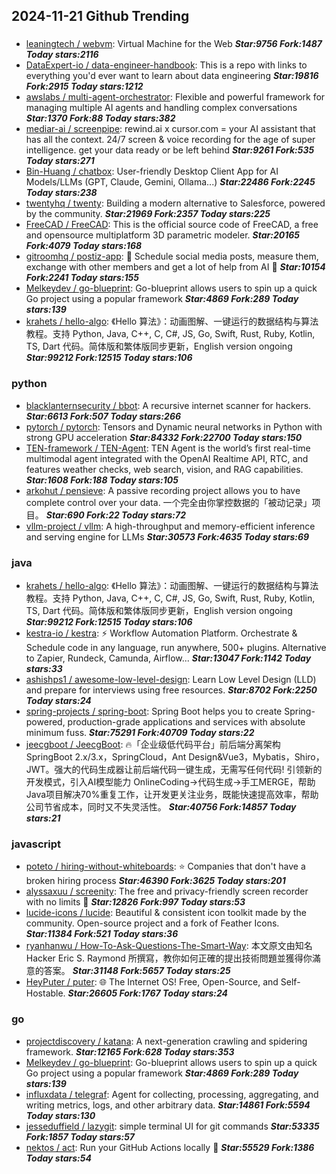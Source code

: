## 2024-11-21 Github Trending

### 
* [leaningtech / webvm](https://github.com/leaningtech/webvm): Virtual Machine for the Web ***Star:9756 Fork:1487 Today stars:2116***
* [DataExpert-io / data-engineer-handbook](https://github.com/DataExpert-io/data-engineer-handbook): This is a repo with links to everything you'd ever want to learn about data engineering ***Star:19816 Fork:2915 Today stars:1212***
* [awslabs / multi-agent-orchestrator](https://github.com/awslabs/multi-agent-orchestrator): Flexible and powerful framework for managing multiple AI agents and handling complex conversations ***Star:1370 Fork:88 Today stars:382***
* [mediar-ai / screenpipe](https://github.com/mediar-ai/screenpipe): rewind.ai x cursor.com = your AI assistant that has all the context. 24/7 screen & voice recording for the age of super intelligence. get your data ready or be left behind ***Star:9261 Fork:535 Today stars:271***
* [Bin-Huang / chatbox](https://github.com/Bin-Huang/chatbox): User-friendly Desktop Client App for AI Models/LLMs (GPT, Claude, Gemini, Ollama...) ***Star:22486 Fork:2245 Today stars:238***
* [twentyhq / twenty](https://github.com/twentyhq/twenty): Building a modern alternative to Salesforce, powered by the community. ***Star:21969 Fork:2357 Today stars:225***
* [FreeCAD / FreeCAD](https://github.com/FreeCAD/FreeCAD): This is the official source code of FreeCAD, a free and opensource multiplatform 3D parametric modeler. ***Star:20165 Fork:4079 Today stars:168***
* [gitroomhq / postiz-app](https://github.com/gitroomhq/postiz-app): 📨 Schedule social media posts, measure them, exchange with other members and get a lot of help from AI 🚀 ***Star:10154 Fork:2241 Today stars:155***
* [Melkeydev / go-blueprint](https://github.com/Melkeydev/go-blueprint): Go-blueprint allows users to spin up a quick Go project using a popular framework ***Star:4869 Fork:289 Today stars:139***
* [krahets / hello-algo](https://github.com/krahets/hello-algo): 《Hello 算法》：动画图解、一键运行的数据结构与算法教程。支持 Python, Java, C++, C, C#, JS, Go, Swift, Rust, Ruby, Kotlin, TS, Dart 代码。简体版和繁体版同步更新，English version ongoing ***Star:99212 Fork:12515 Today stars:106***

### python
* [blacklanternsecurity / bbot](https://github.com/blacklanternsecurity/bbot): A recursive internet scanner for hackers. ***Star:6613 Fork:507 Today stars:266***
* [pytorch / pytorch](https://github.com/pytorch/pytorch): Tensors and Dynamic neural networks in Python with strong GPU acceleration ***Star:84332 Fork:22700 Today stars:150***
* [TEN-framework / TEN-Agent](https://github.com/TEN-framework/TEN-Agent): TEN Agent is the world’s first real-time multimodal agent integrated with the OpenAI Realtime API, RTC, and features weather checks, web search, vision, and RAG capabilities. ***Star:1608 Fork:188 Today stars:105***
* [arkohut / pensieve](https://github.com/arkohut/pensieve): A passive recording project allows you to have complete control over your data. 一个完全由你掌控数据的「被动记录」项目。 ***Star:690 Fork:22 Today stars:72***
* [vllm-project / vllm](https://github.com/vllm-project/vllm): A high-throughput and memory-efficient inference and serving engine for LLMs ***Star:30573 Fork:4635 Today stars:69***

### java
* [krahets / hello-algo](https://github.com/krahets/hello-algo): 《Hello 算法》：动画图解、一键运行的数据结构与算法教程。支持 Python, Java, C++, C, C#, JS, Go, Swift, Rust, Ruby, Kotlin, TS, Dart 代码。简体版和繁体版同步更新，English version ongoing ***Star:99212 Fork:12515 Today stars:106***
* [kestra-io / kestra](https://github.com/kestra-io/kestra): ⚡ Workflow Automation Platform. Orchestrate & Schedule code in any language, run anywhere, 500+ plugins. Alternative to Zapier, Rundeck, Camunda, Airflow... ***Star:13047 Fork:1142 Today stars:33***
* [ashishps1 / awesome-low-level-design](https://github.com/ashishps1/awesome-low-level-design): Learn Low Level Design (LLD) and prepare for interviews using free resources. ***Star:8702 Fork:2250 Today stars:24***
* [spring-projects / spring-boot](https://github.com/spring-projects/spring-boot): Spring Boot helps you to create Spring-powered, production-grade applications and services with absolute minimum fuss. ***Star:75291 Fork:40709 Today stars:22***
* [jeecgboot / JeecgBoot](https://github.com/jeecgboot/JeecgBoot): 🔥「企业级低代码平台」前后端分离架构SpringBoot 2.x/3.x，SpringCloud，Ant Design&Vue3，Mybatis，Shiro，JWT。强大的代码生成器让前后端代码一键生成，无需写任何代码! 引领新的开发模式，引入AI模型能力 OnlineCoding->代码生成->手工MERGE，帮助Java项目解决70%重复工作，让开发更关注业务，既能快速提高效率，帮助公司节省成本，同时又不失灵活性。 ***Star:40756 Fork:14857 Today stars:21***

### javascript
* [poteto / hiring-without-whiteboards](https://github.com/poteto/hiring-without-whiteboards): ⭐️ Companies that don't have a broken hiring process ***Star:46390 Fork:3625 Today stars:201***
* [alyssaxuu / screenity](https://github.com/alyssaxuu/screenity): The free and privacy-friendly screen recorder with no limits 🎥 ***Star:12826 Fork:997 Today stars:53***
* [lucide-icons / lucide](https://github.com/lucide-icons/lucide): Beautiful & consistent icon toolkit made by the community. Open-source project and a fork of Feather Icons. ***Star:11384 Fork:521 Today stars:36***
* [ryanhanwu / How-To-Ask-Questions-The-Smart-Way](https://github.com/ryanhanwu/How-To-Ask-Questions-The-Smart-Way): 本文原文由知名 Hacker Eric S. Raymond 所撰寫，教你如何正確的提出技術問題並獲得你滿意的答案。 ***Star:31148 Fork:5657 Today stars:25***
* [HeyPuter / puter](https://github.com/HeyPuter/puter): 🌐 The Internet OS! Free, Open-Source, and Self-Hostable. ***Star:26605 Fork:1767 Today stars:24***

### go
* [projectdiscovery / katana](https://github.com/projectdiscovery/katana): A next-generation crawling and spidering framework. ***Star:12165 Fork:628 Today stars:353***
* [Melkeydev / go-blueprint](https://github.com/Melkeydev/go-blueprint): Go-blueprint allows users to spin up a quick Go project using a popular framework ***Star:4869 Fork:289 Today stars:139***
* [influxdata / telegraf](https://github.com/influxdata/telegraf): Agent for collecting, processing, aggregating, and writing metrics, logs, and other arbitrary data. ***Star:14861 Fork:5594 Today stars:130***
* [jesseduffield / lazygit](https://github.com/jesseduffield/lazygit): simple terminal UI for git commands ***Star:53335 Fork:1857 Today stars:57***
* [nektos / act](https://github.com/nektos/act): Run your GitHub Actions locally 🚀 ***Star:55529 Fork:1386 Today stars:54***
